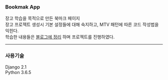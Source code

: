### Bookmak App    
    
장고 학습을 목적으로 만든 북마크 페이지   
장고 프로젝트 생성시 기본 설정들에 대해 숙지하고, MTV 패턴에 따른 코드 작성법을 익힌다.  
학습한 내용들은 [블로그에 정리](https://eunhyejung.github.io/python/2018/09/02/bookmark_app_project.html) 하며 프로젝트를 진행하였다.
  
- - -  
  
### 사용기술     
Django 2.1   
Python 3.6.5     

